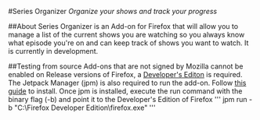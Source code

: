 #Series Organizer
*Organize your shows and track your progress*

##About
Series Organizer is an Add-on for Firefox that will allow you to manage a list of the current shows you are watching so you always know what episode you're on and can keep track of shows you want to watch. It is currently in development.

##Testing from source
Add-ons that are not signed by Mozilla cannot be enabled on Release versions of Firefox, a [Developer's Editon](https://www.mozilla.org/en-US/firefox/developer/) is required.
The Jetpack Manager (jpm) is also required to run the add-on. Follow [this guide](https://developer.mozilla.org/en-US/Add-ons/SDK/Tools/jpm) to install.
Once jpm is installed, execute the run command with the binary flag (-b) and point it to the Developer's Edition of Firefox
'''
jpm run -b "C:\Firefox Developer Edition\firefox.exe"
'''